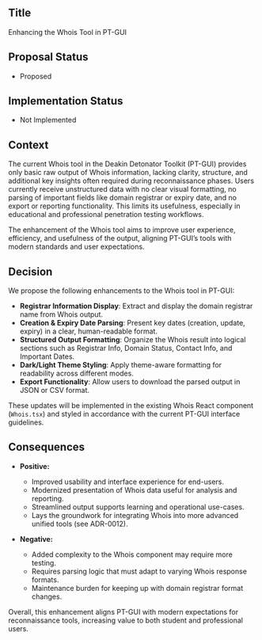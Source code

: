 ## Title

Enhancing the Whois Tool in PT-GUI

## Proposal Status

-   Proposed

## Implementation Status

-   Not Implemented

## Context

The current Whois tool in the Deakin Detonator Toolkit (PT-GUI) provides only basic raw output of Whois information, lacking clarity, structure, and additional key insights often required during reconnaissance phases. Users currently receive unstructured data with no clear visual formatting, no parsing of important fields like domain registrar or expiry date, and no export or reporting functionality. This limits its usefulness, especially in educational and professional penetration testing workflows.

The enhancement of the Whois tool aims to improve user experience, efficiency, and usefulness of the output, aligning PT-GUI’s tools with modern standards and user expectations.

## Decision

We propose the following enhancements to the Whois tool in PT-GUI:

-   **Registrar Information Display**: Extract and display the domain registrar name from Whois output.
-   **Creation & Expiry Date Parsing**: Present key dates (creation, update, expiry) in a clear, human-readable format.
-   **Structured Output Formatting**: Organize the Whois result into logical sections such as Registrar Info, Domain Status, Contact Info, and Important Dates.
-   **Dark/Light Theme Styling**: Apply theme-aware formatting for readability across different modes.
-   **Export Functionality**: Allow users to download the parsed output in JSON or CSV format.

These updates will be implemented in the existing Whois React component (`Whois.tsx`) and styled in accordance with the current PT-GUI interface guidelines.

## Consequences

-   **Positive:**

    -   Improved usability and interface experience for end-users.
    -   Modernized presentation of Whois data useful for analysis and reporting.
    -   Streamlined output supports learning and operational use-cases.
    -   Lays the groundwork for integrating Whois into more advanced unified tools (see ADR-0012).

-   **Negative:**
    -   Added complexity to the Whois component may require more testing.
    -   Requires parsing logic that must adapt to varying Whois response formats.
    -   Maintenance burden for keeping up with domain registrar format changes.

Overall, this enhancement aligns PT-GUI with modern expectations for reconnaissance tools, increasing value to both student and professional users.
